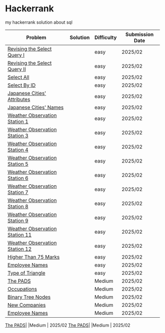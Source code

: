 # Hackerrank
my hackerrank solution about sql

| Problem | Solution | Difficulty | Submission Date |
|----------|----------|------------|-----------------|
[Revising the Select Query I](https://www.hackerrank.com/challenges/revising-the-select-query/problem?isFullScreen=true)| |easy | 2025/02
[Revising the Select Query II](https://www.hackerrank.com/challenges/revising-the-select-query-2/problem?isFullScreen=true)| |easy | 2025/02
[Select All](https://www.hackerrank.com/challenges/revising-the-select-query-2/problem?isFullScreen=true)| |easy | 2025/02
[Select By ID](https://www.hackerrank.com/challenges/select-by-id/problem?isFullScreen=true)| |easy | 2025/02
[Japanese Cities' Attributes](https://www.hackerrank.com/challenges/japanese-cities-attributes/problem?isFullScreen=true)| |easy | 2025/02
[Japanese Cities' Names](https://www.hackerrank.com/challenges/japanese-cities-name/problem?isFullScreen=true)| |easy | 2025/02
[Weather Observation Station 1](https://www.hackerrank.com/challenges/weather-observation-station-1/problem?isFullScreen=true)| |easy| 2025/02
[Weather Observation Station 3](https://www.hackerrank.com/challenges/weather-observation-station-3/problem?isFullScreen=true)| |easy| 2025/02
[Weather Observation Station 4](https://www.hackerrank.com/challenges/weather-observation-station-4/problem?isFullScreen=true)| |easy| 2025/02
[Weather Observation Station 5](https://www.hackerrank.com/challenges/weather-observation-station-5/problem?isFullScreen=true)| |easy| 2025/02
[Weather Observation Station 6](https://www.hackerrank.com/challenges/weather-observation-station-6/problem?isFullScreen=true)| |easy| 2025/02
[Weather Observation Station 7](https://www.hackerrank.com/challenges/weather-observation-station-7/problem?isFullScreen=true)| |easy| 2025/02
[Weather Observation Station 8](https://www.hackerrank.com/challenges/weather-observation-station-8/problem?isFullScreen=true)| |easy| 2025/02
[Weather Observation Station 9](https://www.hackerrank.com/challenges/weather-observation-station-9/problem?isFullScreen=true)| |easy| 2025/02
[Weather Observation Station 11](https://www.hackerrank.com/challenges/weather-observation-station-11/problem?isFullScreen=true)| |easy| 2025/02
[Weather Observation Station 12](https://www.hackerrank.com/challenges/weather-observation-station-12/problem?isFullScreen=true)| |easy| 2025/02
[Higher Than 75 Marks](https://www.hackerrank.com/challenges/more-than-75-marks/problem?isFullScreen=true)| |easy| 2025/02
[Employee Names](https://www.hackerrank.com/challenges/name-of-employees/problem?isFullScreen=true)| |easy| 2025/02
[Type of Triangle](https://www.hackerrank.com/challenges/what-type-of-triangle/problem?isFullScreen=true)| |easy| 2025/02
[The PADS](https://www.hackerrank.com/challenges/the-pads/problem?isFullScreen=true)| |Medium| 2025/02
[Occupations](https://www.hackerrank.com/challenges/occupations/problem?isFullScreen=true)| |Medium| 2025/02
[Binary Tree Nodes](https://www.hackerrank.com/challenges/binary-search-tree-1/problem?isFullScreen=true)| |Medium| 2025/02
[New Companies](https://www.hackerrank.com/challenges/the-company/problem?isFullScreen=true)| |Medium| 2025/02
[Employee Names](https://www.hackerrank.com/challenges/name-of-employees/problem?isFullScreen=true)| |Medium| 2025/02

[The PADS](https://www.hackerrank.com/challenges/the-pads/problem?isFullScreen=true)| |Medium | 2025/02
[The PADS](https://www.hackerrank.com/challenges/the-pads/problem?isFullScreen=true)| |Medium | 2025/02
